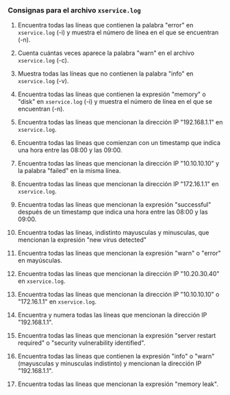 ### Consignas para el archivo `xservice.log` 


1. Encuentra todas las líneas que contienen la palabra "error" en `xservice.log` (-i) y muestra el número de línea en el que se encuentran (-n).

2. Cuenta cuántas veces aparece la palabra "warn" en el archivo `xservice.log` (-c).

3. Muestra todas las líneas que no contienen la palabra "info" en `xservice.log` (-v).

4. Encuentra todas las líneas que contienen la expresión "memory" o "disk" en `xservice.log` (-i) y muestra el número de línea en el que se encuentran (-n).

5. Encuentra todas las líneas que mencionan la dirección IP "192.168.1.1" en `xservice.log`.

6. Encuentra todas las líneas que comienzan con un timestamp que indica una hora entre las 08:00 y las 09:00.

7. Encuentra todas las líneas que mencionan la dirección IP "10.10.10.10" y la palabra "failed" en la misma línea.

8. Encuentra todas las líneas que mencionan la dirección IP "172.16.1.1" en `xservice.log`.

9. Encuentra todas las líneas que mencionan la expresión "successful" después de un timestamp que indica una hora entre las 08:00 y las 09:00.

10. Encuentra todas las líneas, indistinto mayusculas y minusculas, que mencionan la expresión "new virus detected" 

11. Encuentra todas las líneas que mencionan la expresión "warn" o "error" en mayúsculas.

12. Encuentra todas las líneas que mencionan la dirección IP "10.20.30.40" en `xservice.log`.

13. Encuentra todas las líneas que mencionan la dirección IP "10.10.10.10" o "172.16.1.1" en `xservice.log`.

14. Encuentra  y numera todas las líneas que mencionan la dirección IP "192.168.1.1".

15. Encuentra todas las líneas que mencionan la expresión "server restart required" o "security vulnerability identified".

16. Encuentra todas las líneas que contienen la expresión "info" o "warn" (mayusculas y minusculas indistinto) y mencionan la dirección IP "192.168.1.1".

17. Encuentra todas las líneas que mencionan la expresión "memory leak".
